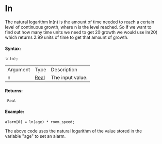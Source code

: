 # ln

The natural logarithm ln(n) is the amount of time needed to reach a
certain level of continuous growth, where n is the level reached. So if
we want to find out how many time units we need to get 20 growth we
would use ln(20) which returns 2.99 units of time to get that amount of
growth.

#### Syntax:

``` gml
ln(n);
```

|          |                                                                         |                  |
|----------|-------------------------------------------------------------------------|------------------|
| Argument | Type                                                                    | Description      |
| n        |  [Real](../../../../../GameMaker_Language/GML_Overview/Data_Types)  | The input value. |

#### Returns:

``` gml
 Real
```

#### Example:

``` gml
alarm[0] = ln(age) * room_speed;
```

The above code uses the natural logarithm of the value stored in the
variable "age" to set an alarm.
